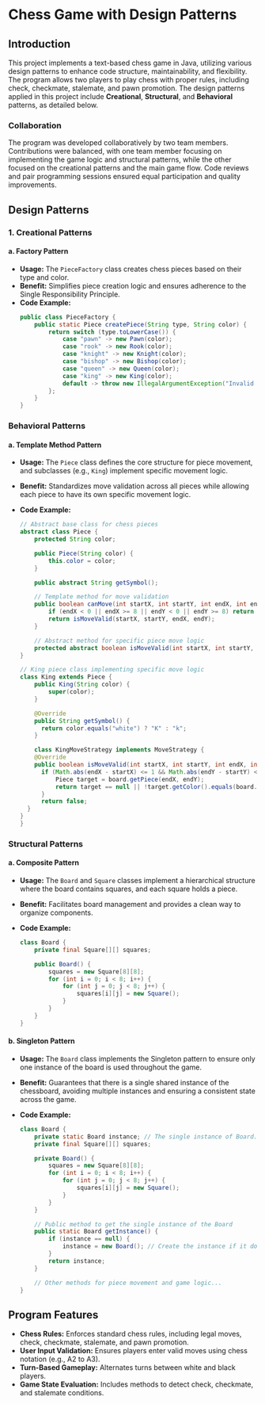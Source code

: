 # Chess Game with Design Patterns

## Introduction

This project implements a text-based chess game in Java, utilizing various design patterns to enhance code structure, maintainability, and flexibility. The program allows two players to play chess with proper rules, including check, checkmate, stalemate, and pawn promotion. The design patterns applied in this project include **Creational**, **Structural**, and **Behavioral** patterns, as detailed below.

### Collaboration

The program was developed collaboratively by two team members. Contributions were balanced, with one team member focusing on implementing the game logic and structural patterns, while the other focused on the creational patterns and the main game flow. Code reviews and pair programming sessions ensured equal participation and quality improvements.

## Design Patterns

### 1. Creational Patterns

#### a. **Factory Pattern**

- **Usage:** The `PieceFactory` class creates chess pieces based on their type and color.
- **Benefit:** Simplifies piece creation logic and ensures adherence to the Single Responsibility Principle.
- **Code Example:**
  ```java
  public class PieceFactory {
      public static Piece createPiece(String type, String color) {
          return switch (type.toLowerCase()) {
              case "pawn" -> new Pawn(color);
              case "rook" -> new Rook(color);
              case "knight" -> new Knight(color);
              case "bishop" -> new Bishop(color);
              case "queen" -> new Queen(color);
              case "king" -> new King(color);
              default -> throw new IllegalArgumentException("Invalid piece type.");
          };
      }
  }
  ```

### Behavioral Patterns
#### a. **Template Method Pattern**

- **Usage:** The `Piece` class defines the core structure for piece movement, and subclasses (e.g., `King`) implement specific movement logic.
- **Benefit:** Standardizes move validation across all pieces while allowing each piece to have its own specific movement logic.
- **Code Example:**

  ```java
  // Abstract base class for chess pieces
  abstract class Piece {
      protected String color;

      public Piece(String color) {
          this.color = color;
      }

      public abstract String getSymbol();

      // Template method for move validation
      public boolean canMove(int startX, int startY, int endX, int endY) {
          if (endX < 0 || endX >= 8 || endY < 0 || endY >= 8) return false;
          return isMoveValid(startX, startY, endX, endY);
      }

      // Abstract method for specific piece move logic
      protected abstract boolean isMoveValid(int startX, int startY, int endX, int endY);
  }

  // King piece class implementing specific move logic
  class King extends Piece {
      public King(String color) {
          super(color);
      }

      @Override
      public String getSymbol() {
        return color.equals("white") ? "K" : "k";
      }

      class KingMoveStrategy implements MoveStrategy {
      @Override
      public boolean isMoveValid(int startX, int startY, int endX, int endY, Board board) {
        if (Math.abs(endX - startX) <= 1 && Math.abs(endY - startY) <= 1) {
            Piece target = board.getPiece(endX, endY);
            return target == null || !target.getColor().equals(board.getPiece(startX, startY).getColor());
        }
        return false;
    }
  }
  }
  ```

### Structural Patterns

#### a. **Composite Pattern**

- **Usage:** The `Board` and `Square` classes implement a hierarchical structure where the board contains squares, and each square holds a piece.
- **Benefit:** Facilitates board management and provides a clean way to organize components.
- **Code Example:**

  ```java
  class Board {
      private final Square[][] squares;

      public Board() {
          squares = new Square[8][8];
          for (int i = 0; i < 8; i++) {
              for (int j = 0; j < 8; j++) {
                  squares[i][j] = new Square();
              }
          }
      }
  }
  ```

#### b. **Singleton Pattern**

- **Usage:** The `Board` class implements the Singleton pattern to ensure only one instance of the board is used throughout the game.

- **Benefit:** Guarantees that there is a single shared instance of the chessboard, avoiding multiple instances and ensuring a consistent state across the game.

- **Code Example:**

  ```java
  class Board {
      private static Board instance; // The single instance of Board.
      private final Square[][] squares;

      private Board() {
          squares = new Square[8][8];
          for (int i = 0; i < 8; i++) {
              for (int j = 0; j < 8; j++) {
                  squares[i][j] = new Square();
              }
          }
      }

      // Public method to get the single instance of the Board
      public static Board getInstance() {
          if (instance == null) {
              instance = new Board(); // Create the instance if it doesn't exist
          }
          return instance;
      }

      // Other methods for piece movement and game logic...
  }
  ```

## Program Features

- **Chess Rules:** Enforces standard chess rules, including legal moves, check, checkmate, stalemate, and pawn promotion.
- **User Input Validation:** Ensures players enter valid moves using chess notation (e.g., A2 to A3).
- **Turn-Based Gameplay:** Alternates turns between white and black players.
- **Game State Evaluation:** Includes methods to detect check, checkmate, and stalemate conditions.
